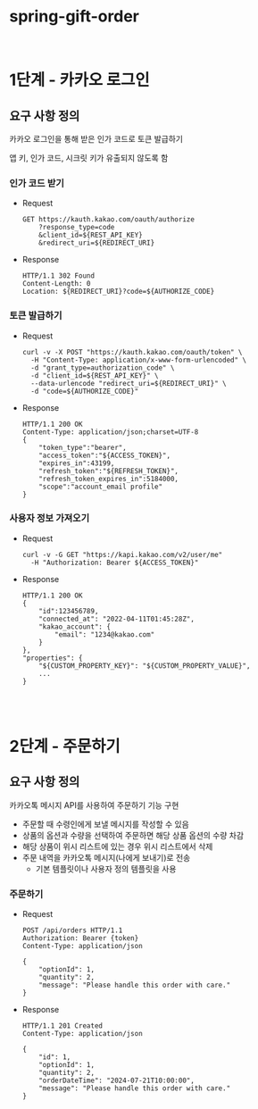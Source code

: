 # spring-gift-order

<br/>

# 1단계 - 카카오 로그인

## 요구 사항 정의

카카오 로그인을 통해 받은 인가 코드로 토큰 발급하기

앱 키, 인가 코드, 시크릿 키가 유출되지 않도록 함

### 인가 코드 받기
- Request
    ```
    GET https://kauth.kakao.com/oauth/authorize
        ?response_type=code
        &client_id=${REST_API_KEY}
        &redirect_uri=${REDIRECT_URI}
    ```
- Response
    ```
    HTTP/1.1 302 Found
    Content-Length: 0
    Location: ${REDIRECT_URI}?code=${AUTHORIZE_CODE}
    ```

### 토큰 발급하기
- Request
    ```
    curl -v -X POST "https://kauth.kakao.com/oauth/token" \
      -H "Content-Type: application/x-www-form-urlencoded" \
      -d "grant_type=authorization_code" \
      -d "client_id=${REST_API_KEY}" \
      --data-urlencode "redirect_uri=${REDIRECT_URI}" \
      -d "code=${AUTHORIZE_CODE}"
    ```
- Response
    ```
    HTTP/1.1 200 OK
    Content-Type: application/json;charset=UTF-8
    {
        "token_type":"bearer",
        "access_token":"${ACCESS_TOKEN}",
        "expires_in":43199,
        "refresh_token":"${REFRESH_TOKEN}",
        "refresh_token_expires_in":5184000,
        "scope":"account_email profile"
    }
    ```

### 사용자 정보 가져오기
- Request
    ```
    curl -v -G GET "https://kapi.kakao.com/v2/user/me"
      -H "Authorization: Bearer ${ACCESS_TOKEN}"
    ```
- Response
    ```
    HTTP/1.1 200 OK
    {
        "id":123456789,
        "connected_at": "2022-04-11T01:45:28Z",
        "kakao_account": {
            "email": "1234@kakao.com"
        }
    },  
    "properties": {
        "${CUSTOM_PROPERTY_KEY}": "${CUSTOM_PROPERTY_VALUE}",
        ...
    }
    ```

<br/>
<br/>

# 2단계 - 주문하기

## 요구 사항 정의

카카오톡 메시지 API를 사용하여 주문하기 기능 구현

- 주문할 때 수령인에게 보낼 메시지를 작성할 수 있음
- 상품의 옵션과 수량을 선택하여 주문하면 해당 상품 옵션의 수량 차감
- 해당 상품이 위시 리스트에 있는 경우 위시 리스트에서 삭제
- 주문 내역을 카카오톡 메시지(나에게 보내기)로 전송
  - 기본 템플릿이나 사용자 정의 템플릿을 사용

### 주문하기
- Request
    ```
    POST /api/orders HTTP/1.1
    Authorization: Bearer {token}
    Content-Type: application/json
    
    {
        "optionId": 1,
        "quantity": 2,
        "message": "Please handle this order with care."
    }
    ```
- Response
    ```
    HTTP/1.1 201 Created
    Content-Type: application/json
    
    {
        "id": 1,
        "optionId": 1,
        "quantity": 2,
        "orderDateTime": "2024-07-21T10:00:00",
        "message": "Please handle this order with care."
    }
